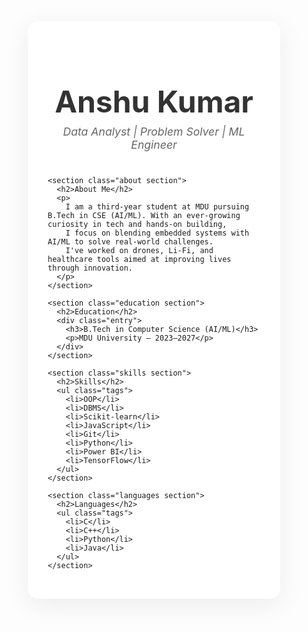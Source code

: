 <!DOCTYPE html>
<html lang="en">
<head>
  <meta charset="UTF-8" />
  <meta name="viewport" content="width=device-width, initial-scale=1.0"/>
  <title>Anshu Kumar | Resume</title>
  <style>
    /* Base Reset */
    * {
      margin: 0;
      padding: 0;
      box-sizing: border-box;
    }

    body {
      font-family: 'Segoe UI', sans-serif;
      background: linear-gradient(135deg, #e0f7fa, #f9fbe7);
      color: #222;
      line-height: 1.6;
    }

    .container {
      max-width: 850px;
      margin: 3rem auto;
      padding: 2rem;
      background: #ffffff;
      box-shadow: 0 10px 40px rgba(0, 0, 0, 0.07);
      border-radius: 16px;
      transition: all 0.3s ease;
    }

    header {
      text-align: center;
      margin-bottom: 2.5rem;
    }

    h1 {
      font-size: 3rem;
      color: #333;
    }

    .tagline {
      font-size: 1.1rem;
      font-style: italic;
      color: #666;
      margin-top: 0.5rem;
    }

    .section {
      margin-bottom: 2.5rem;
      opacity: 0;
      transform: translateY(30px);
      transition: all 0.6s ease-out;
      border-left: 4px solid #c8e6c9;
      padding-left: 1.2rem;
    }

    .section.show {
      opacity: 1;
      transform: translateY(0);
    }

    .section h2 {
      font-size: 1.5rem;
      margin-bottom: 1rem;
      color: #2e7d32;
      position: relative;
    }

    .entry h3 {
      color: #444;
      margin-bottom: 0.2rem;
    }

    .entry p {
      color: #555;
      font-size: 0.95rem;
    }

    .tags {
      list-style: none;
      display: flex;
      flex-wrap: wrap;
      gap: 0.6rem;
      margin-top: 0.5rem;
    }

    .tags li {
      background: #e0f2f1;
      color: #004d40;
      padding: 0.4rem 0.9rem;
      border-radius: 20px;
      font-size: 0.85rem;
      transition: background 0.3s ease;
      cursor: default;
    }

    .tags li:hover {
      background: #b2dfdb;
    }

    @media (max-width: 600px) {
      h1 {
        font-size: 2.2rem;
      }

      .container {
        padding: 1.2rem;
      }
    }
  </style>
</head>
<body>
  <div class="container">
    <header>
      <h1>Anshu Kumar</h1>
      <p class="tagline">Data Analyst | Problem Solver | ML Engineer</p>
    </header>

    <section class="about section">
      <h2>About Me</h2>
      <p>
        I am a third-year student at MDU pursuing B.Tech in CSE (AI/ML). With an ever-growing curiosity in tech and hands-on building,
        I focus on blending embedded systems with AI/ML to solve real-world challenges.
        I've worked on drones, Li-Fi, and healthcare tools aimed at improving lives through innovation.
      </p>
    </section>

    <section class="education section">
      <h2>Education</h2>
      <div class="entry">
        <h3>B.Tech in Computer Science (AI/ML)</h3>
        <p>MDU University — 2023–2027</p>
      </div>
    </section>

    <section class="skills section">
      <h2>Skills</h2>
      <ul class="tags">
        <li>OOP</li>
        <li>DBMS</li>
        <li>Scikit-learn</li>
        <li>JavaScript</li>
        <li>Git</li>
        <li>Python</li>
        <li>Power BI</li>
        <li>TensorFlow</li>
      </ul>
    </section>

    <section class="languages section">
      <h2>Languages</h2>
      <ul class="tags">
        <li>C</li>
        <li>C++</li>
        <li>Python</li>
        <li>Java</li>
      </ul>
    </section>
  </div>

  <script>
    const sections = document.querySelectorAll('.section');

    const reveal = () => {
      sections.forEach(section => {
        const top = section.getBoundingClientRect().top;
        if (top < window.innerHeight - 50) {
          section.classList.add('show');
        }
      });
    };

    window.addEventListener('scroll', reveal);
    window.addEventListener('load', reveal);
  </script>
</body>
</html>
